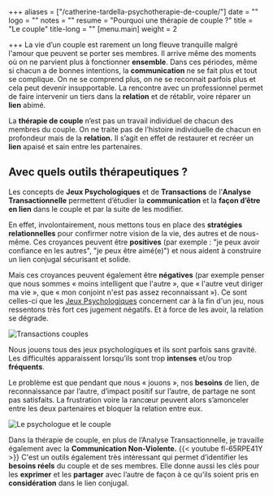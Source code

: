 +++
aliases = ["/catherine-tardella-psychotherapie-de-couple/"]
date = ""
logo = ""
notes = ""
resume = "Pourquoi une thérapie de couple ?"
title = "Le couple"
title-long = ""
[menu.main]
weight = 2

+++
La vie d’un couple est rarement un long fleuve tranquille malgré l'amour que peuvent se porter ses membres. Il arrive même des moments où on ne parvient plus à fonctionner **ensemble**. Dans ces périodes, même si chacun a de bonnes intentions, la **communication** ne se fait plus et tout se complique. On ne se comprend plus, on ne se reconnait parfois plus et cela peut devenir insupportable. La rencontre avec un professionnel permet de faire intervenir un tiers dans la **relation** et de rétablir, voire réparer un **lien** abimé.

La **thérapie de couple** n’est pas un travail individuel de chacun des membres du couple. On ne traite pas de l’histoire individuelle de chacun en profondeur mais de la **relation.** Il s’agit en effet de restaurer et recréer un **lien** apaisé et sain entre les partenaires.

## Avec quels outils thérapeutiques ?

Les concepts de **Jeux Psychologiques** et de **Transactions** de l’**Analyse Transactionnelle** permettent d’étudier la **communication** et la **façon d’être en lien** dans le couple et par la suite de les modifier.

En effet, involontairement, nous mettons tous en place des **stratégies relationnelles** pour confirmer notre vision de la vie, des autres et de nous-même. Ces croyances peuvent être **positives** (par exemple : "je peux avoir confiance en les autres", "je peux être aimé(e)") et nous aident à construire un lien conjugal sécurisant et solide.  

Mais ces croyances peuvent également être **négatives** (par exemple penser que nous sommes « moins intelligent que l'autre », que « l'autre veut diriger ma vie », que « mon conjoint n'est pas assez reconnaissant »). Ce sont celles-ci que les [Jeux Psychologiques](https://ct-psy.com/posts/a-quoi-jouons-nous-relation/) concernent car à la fin d'un jeu, nous ressentons très fort ces jugement négatifs. Et à force de les avoir, la relation se dégrade.

![Transactions couples](http://ct-psy.com/wp-content/uploads/2017/10/communication-1991854_1280.png-300x105.jpg)

Nous jouons tous des jeux psychologiques et ils sont parfois sans gravité. Les difficultés apparaissent lorsqu’ils sont trop **intenses** et/ou trop **fréquents**.

Le problème est que pendant que nous « jouons », nos **besoins** de lien, de reconnaissance par l’autre, d’impact positif sur l’autre, de partage ne sont pas satisfaits. La frustration voire la rancœur peuvent alors s’amonceler entre les deux partenaires et bloquer la relation entre eux.

![Le psychologue et le couple](http://ct-psy.com/wp-content/uploads/2017/10/stockvault-exchanging-ideas-argument-and-debate-concept196023-300x142.jpg)

Dans la thérapie de couple, en plus de l’Analyse Transactionnelle, je travaille également avec la **Communication Non-Violente.** {{< youtube fl-65RPE41Y >}} C'est un outils également très intéressant qui permet d’identifier les **besoins réels** du couple et de ses membres. Elle donne aussi les clés pour les **exprimer** et les **partager** avec l’autre de façon à ce qu’ils soient pris en **considération** dans le lien conjugal.